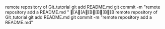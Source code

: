 remote repository of Git_tutorial
git add README.md
git commit -m "remote repository add a README.md
"
[A[A[B[B[B[B
remote repository of Git_tutorial
git add README.md
git commit -m "remote repository add a README.md"
